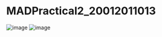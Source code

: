 # MADPractical2_20012011013
![image](https://user-images.githubusercontent.com/98973295/186729991-1b421e78-57d8-41de-a98a-d8068a5538ff.png)
![image](https://user-images.githubusercontent.com/98973295/186730057-60b6d570-f6d0-4038-9718-d86ba02605fc.png)

